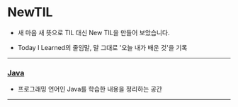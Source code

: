 # NewTIL

- 새 마음 새 뜻으로 TIL 대신 New TIL을 만들어 보았습니다.

- Today I Learned의 줄임말, 말 그대로 '오늘 내가 배운 것'을 기록

----

### [Java](./java)

- 프로그래밍 언어인 Java를 학습한 내용을 정리하는 공간

---



